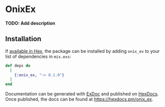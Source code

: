 # OnixEx

**TODO: Add description**

## Installation

If [available in Hex](https://hex.pm/docs/publish), the package can be installed
by adding `onix_ex` to your list of dependencies in `mix.exs`:

```elixir
def deps do
  [
    {:onix_ex, "~> 0.1.0"}
  ]
end
```

Documentation can be generated with [ExDoc](https://github.com/elixir-lang/ex_doc)
and published on [HexDocs](https://hexdocs.pm). Once published, the docs can
be found at <https://hexdocs.pm/onix_ex>.

